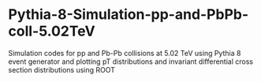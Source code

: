 # Pythia-8-Simulation-pp-and-PbPb-coll-5.02TeV
Simulation codes for pp and Pb-Pb collisions at 5.02 TeV using Pythia 8 event generator and plotting pT distributions and invariant differential cross section distributions using ROOT
